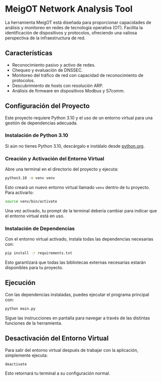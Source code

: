 
# MeigOT Network Analysis Tool

La herramienta MeigOT está diseñada para proporcionar capacidades de análisis y monitoreo en redes de tecnología operativa (OT). Facilita la identificación de dispositivos y protocolos, ofreciendo una valiosa perspectiva de la infraestructura de red.

## Características

- Reconocimiento pasivo y activo de redes.
- Chequeo y evaluación de DNSSEC.
- Monitoreo del tráfico de red con capacidad de reconocimiento de protocolos.
- Descubrimiento de hosts con resolución ARP.
- Análisis de firmware en dispositivos Modbus y S7comm.

## Configuración del Proyecto

Este proyecto requiere Python 3.10 y el uso de un entorno virtual para una gestión de dependencias adecuada.

### Instalación de Python 3.10

Si aún no tienes Python 3.10, descárgalo e instálalo desde [python.org](https://www.python.org/downloads/release/python-3100/).

### Creación y Activación del Entorno Virtual

Abre una terminal en el directorio del proyecto y ejecuta:

```bash
python3.10 -m venv venv
```

Esto creará un nuevo entorno virtual llamado `venv` dentro de tu proyecto. Para activarlo:

```bash
source venv/bin/activate
```

Una vez activado, tu prompt de la terminal debería cambiar para indicar que el entorno virtual está en uso.

### Instalación de Dependencias

Con el entorno virtual activado, instala todas las dependencias necesarias con:

```bash
pip install -r requirements.txt
```

Esto garantizará que todas las bibliotecas externas necesarias estarán disponibles para tu proyecto.

## Ejecución

Con las dependencias instaladas, puedes ejecutar el programa principal con:

```bash
python main.py
```

Sigue las instrucciones en pantalla para navegar a través de las distintas funciones de la herramienta.

## Desactivación del Entorno Virtual

Para salir del entorno virtual después de trabajar con la aplicación, simplemente ejecuta:

```bash
deactivate
```

Esto retornará tu terminal a su configuración normal.
